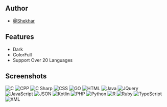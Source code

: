 
## Author

- [@Shekhar](https://www.github.com/shekhar404)

## Features

- Dark
- ColorFull
- Support Over 20 Languages

  
## Screenshots
![C](\Screenshots\c.png)
![CPP](\Screenshots\cpp.png)
![C Sharp](\Screenshots\cs.png)
![CSS](\Screenshots\css.png)
![GO](\Screenshots\go.png)
![HTML](\Screenshots\html.png)
![Java](\Screenshots\java.png)
![JQuery](\Screenshots\jq.png)
![JavaScript](\Screenshots\js.png)
![JSON](\Screenshots\json.png)
![Kotlin](\Screenshots\kt.png)
![PHP](\Screenshots\php.png)
![Python](\Screenshots\py.png)
![R](\Screenshots\R.png)
![Ruby](\Screenshots\ruby.png)
![TypeScript](\Screenshots\Ts.png)
![XML](\Screenshots\xml.png)
  